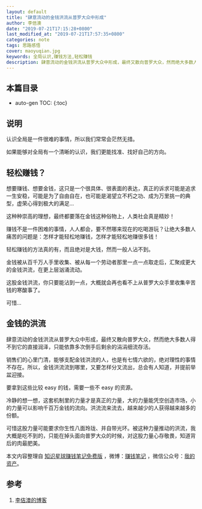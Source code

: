 ```yaml
---
layout: default
title: "肆意流动的金钱洪流从普罗大众中形成"
author: 李佶澳
date: "2019-07-21T17:15:28+0800"
last_modified_at: "2019-07-21T17:57:35+0800"
categories: note
tags: 思路感悟
cover: maoyuqian.jpg
keywords: 全局认识,赚钱方法,轻松赚钱
description: 肆意流动的金钱洪流从普罗大众中形成，最终又散向普罗大众，然而绝大多数人得不到它的直接润泽，只能依靠多次倒手后剩余的涓涓细流存活
---
```


## 本篇目录

* auto-gen TOC:
{:toc}

## 说明

认识全局是一件很难的事情，所以我们常常会茫然无措。

如果能够对全局有一个清晰的认识，我们更能找准、找好自己的方向。

## 轻松赚钱？

想要赚钱、想要金钱，这只是一个很具体、很表面的表达，真正的诉求可能是追求一生安稳，可能是为了自由自在，也可能是渴望立不朽之功、成为万里挑一的典型，虚荣心得到极大的满足...

这种种崇高的理想，最终都要落在金钱这种俗物上，人类社会真是精妙！

赚钱不是一件困难的事情，人人都会，要不然哪来现在的吃喝游玩？让绝大多数人痛苦的问题是：怎样才能轻松地赚钱，怎样才能轻松地赚很多钱！

轻松赚钱的方法真的有，而且绝对是大钱，然而一般人沾不到。

金钱被从百千万人手里收集、被从每一个劳动者那里一点一点取走后，汇聚成更大的金钱洪流，在更上层汹涌流动。

这股金钱洪流，你只要能沾到一点，大概就会再也看不上从普罗大众手里收集辛苦钱的寒酸事了。

可惜...

## 金钱的洪流

肆意流动的金钱洪流从普罗大众中形成，最终又散向普罗大众，然而绝大多数人得不到它的直接润泽，只能依靠多次倒手后剩余的涓涓细流存活。

销售们的心里门清，能够支配金钱洪流的人，也是有七情六欲的，绝对理性的事情不存在。所以，金钱洪流流到哪里，又要怎样分叉流出，总会有人知道，并提前举盆迎接。

要拿到这些比较 easy 的钱，需要一些不 easy 的资源。

冷静的想一想，这套机制里的力量才是真正的力量，大的力量能凭空创造市场，小的力量可以影响千百万金钱的流向。洪流流来流去，越来越少的人获得越来越多的份额。

可惜这股力量可能要求你生性八面玲珑、并自带光环。被这种力量推动的洪流，我大概是吃不到的，只能在掉头面向普罗大众的时候，对这股力量心存敬畏，知道背后的肉最肥美。

本文内容整理自 [知识星球赚钱笔记免费版](https://t.zsxq.com/uZZfaQJ) ，微博：[赚钱笔记](https://weibo.com/6876203019/profile?rightmod=1&wvr=6&mod=personinfo&is_all=1) ，微信公众号：[我的资产](https://www.lijiaocn.com/img/invest.jpg)。

## 参考

1. [李佶澳的博客][1]

[1]: https://www.lijiaocn.com "李佶澳的博客"


